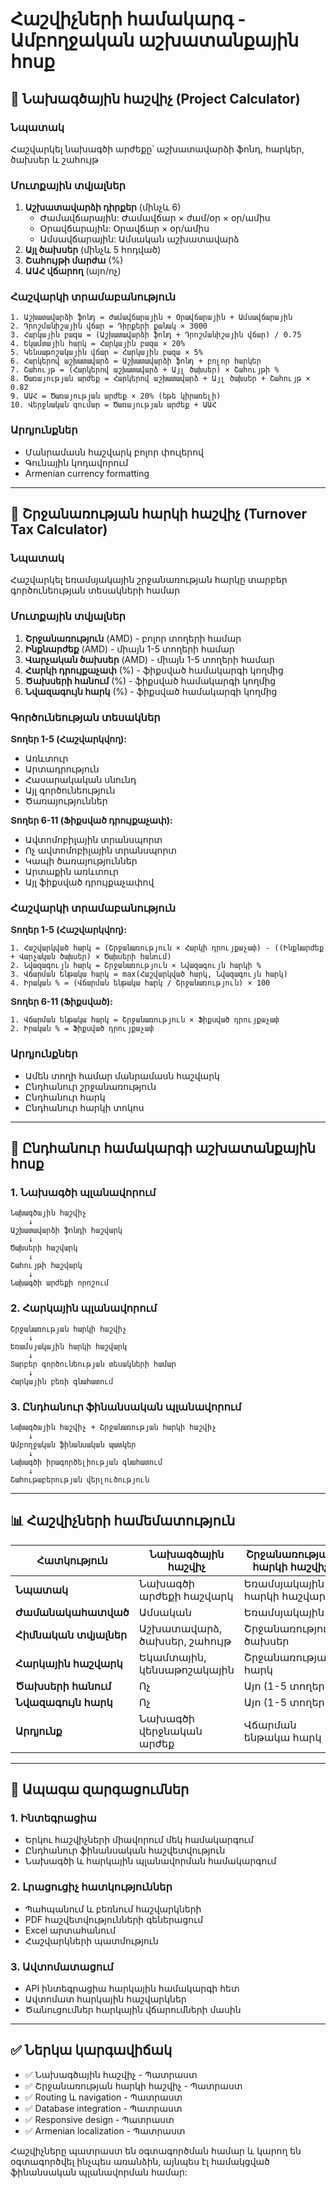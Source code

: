 # Հաշվիչների համակարգ - Ամբողջական աշխատանքային հոսք

## 🔹 Նախագծային հաշվիչ (Project Calculator)

### Նպատակ
Հաշվարկել նախագծի արժեքը՝ աշխատավարձի ֆոնդ, հարկեր, ծախսեր և շահույթ

### Մուտքային տվյալներ
1. **Աշխատավարձի դիրքեր** (մինչև 6)
   - Ժամավճարային: Ժամավճար × ժամ/օր × օր/ամիս
   - Օրավճարային: Օրավճար × օր/ամիս
   - Ամսավճարային: Ամսական աշխատավարձ
2. **Այլ ծախսեր** (մինչև 5 հոդված)
3. **Շահույթի մարժա** (%)
4. **ԱԱՀ վճարող** (այո/ոչ)

### Հաշվարկի տրամաբանություն
```
1. Աշխատավարձի ֆոնդ = Ժամավճարային + Օրավճարային + Ամսավճարային
2. Դրոշմանիշային վճար = Դիրքերի քանակ × 3000
3. Հարկային բազա = (Աշխատավարձի ֆոնդ + Դրոշմանիշային վճար) / 0.75
4. Եկամտային հարկ = Հարկային բազա × 20%
5. Կենսաթոշակային վճար = Հարկային բազա × 5%
6. Հարկերով աշխատավարձ = Աշխատավարձի ֆոնդ + բոլոր հարկեր
7. Շահույթ = (Հարկերով աշխատավարձ + Այլ ծախսեր) × Շահույթի %
8. Ծառայության արժեք = Հարկերով աշխատավարձ + Այլ ծախսեր + Շահույթ × 0.82
9. ԱԱՀ = Ծառայության արժեք × 20% (եթե կիրառելի)
10. Վերջնական գումար = Ծառայության արժեք + ԱԱՀ
```

### Արդյունքներ
- Մանրամասն հաշվարկ բոլոր փուլերով
- Գունային կոդավորում
- Armenian currency formatting

---

## 🔹 Շրջանառության հարկի հաշվիչ (Turnover Tax Calculator)

### Նպատակ
Հաշվարկել եռամսյակային շրջանառության հարկը տարբեր գործունեության տեսակների համար

### Մուտքային տվյալներ
1. **Շրջանառություն** (AMD) - բոլոր տողերի համար
2. **Ինքնարժեք** (AMD) - միայն 1-5 տողերի համար
3. **Վարչական ծախսեր** (AMD) - միայն 1-5 տողերի համար
4. **Հարկի դրույքաչափ** (%) - ֆիքսված համակարգի կողմից
5. **Ծախսերի հանում** (%) - ֆիքսված համակարգի կողմից
6. **Նվազագույն հարկ** (%) - ֆիքսված համակարգի կողմից

### Գործունեության տեսակներ
**Տողեր 1-5 (Հաշվարկվող):**
- Առևտուր
- Արտադրություն
- Հասարակական սնունդ
- Այլ գործունեություն
- Ծառայություններ

**Տողեր 6-11 (Ֆիքսված դրույքաչափ):**
- Ավտոմոբիլային տրանսպորտ
- Ոչ ավտոմոբիլային տրանսպորտ
- Կապի ծառայություններ
- Արտաքին առևտուր
- Այլ ֆիքսված դրույքաչափով

### Հաշվարկի տրամաբանություն

**Տողեր 1-5 (Հաշվարկվող):**
```
1. Հաշվարկված հարկ = (Շրջանառություն × Հարկի դրույքաչափ) - ((Ինքնարժեք + Վարչական ծախսեր) × Ծախսերի հանում)
2. Նվազագույն հարկ = Շրջանառություն × Նվազագույն հարկի %
3. Վճարման ենթակա հարկ = max(Հաշվարկված հարկ, Նվազագույն հարկ)
4. Իրական % = (Վճարման ենթակա հարկ / Շրջանառություն) × 100
```

**Տողեր 6-11 (Ֆիքսված):**
```
1. Վճարման ենթակա հարկ = Շրջանառություն × Ֆիքսված դրույքաչափ
2. Իրական % = Ֆիքսված դրույքաչափ
```

### Արդյունքներ
- Ամեն տողի համար մանրամասն հաշվարկ
- Ընդհանուր շրջանառություն
- Ընդհանուր հարկ
- Ընդհանուր հարկի տոկոս

---

## 🔄 Ընդհանուր համակարգի աշխատանքային հոսք

### 1. Նախագծի պլանավորում
```
Նախագծային հաշվիչ
    ↓
Աշխատավարձի ֆոնդի հաշվարկ
    ↓
Ծախսերի հաշվարկ
    ↓
Շահույթի հաշվարկ
    ↓
Նախագծի արժեքի որոշում
```

### 2. Հարկային պլանավորում
```
Շրջանառության հարկի հաշվիչ
    ↓
Եռամսյակային հարկի հաշվարկ
    ↓
Տարբեր գործունեության տեսակների համար
    ↓
Հարկային բեռի գնահատում
```

### 3. Ընդհանուր ֆինանսական պլանավորում
```
Նախագծային հաշվիչ + Շրջանառության հարկի հաշվիչ
    ↓
Ամբողջական ֆինանսական պատկեր
    ↓
Նախագծի իրագործելիության գնահատում
    ↓
Շահութաբերության վերլուծություն
```

---

## 📊 Հաշվիչների համեմատություն

| Հատկություն | Նախագծային հաշվիչ | Շրջանառության հարկի հաշվիչ |
|-------------|-------------------|---------------------------|
| **Նպատակ** | Նախագծի արժեքի հաշվարկ | Եռամսյակային հարկի հաշվարկ |
| **Ժամանակահատված** | Ամսական | Եռամսյակային |
| **Հիմնական տվյալներ** | Աշխատավարձ, ծախսեր, շահույթ | Շրջանառություն, ծախսեր |
| **Հարկային հաշվարկ** | Եկամտային, կենսաթոշակային | Շրջանառության հարկ |
| **Ծախսերի հանում** | Ոչ | Այո (1-5 տողեր) |
| **Նվազագույն հարկ** | Ոչ | Այո (1-5 տողեր) |
| **Արդյունք** | Նախագծի վերջնական արժեք | Վճարման ենթակա հարկ |

---

## 🎯 Ապագա զարգացումներ

### 1. Ինտեգրացիա
- Երկու հաշվիչների միավորում մեկ համակարգում
- Ընդհանուր ֆինանսական հաշվետվություն
- Նախագծի և հարկային պլանավորման համակարգում

### 2. Լրացուցիչ հատկություններ
- Պահպանում և բեռնում հաշվարկների
- PDF հաշվետվությունների գեներացում
- Excel արտահանում
- Հաշվարկների պատմություն

### 3. Ավտոմատացում
- API ինտեգրացիա հարկային համակարգի հետ
- Ավտոմատ հարկային հաշվարկներ
- Ծանուցումներ հարկային վճարումների մասին

---

## ✅ Ներկա կարգավիճակ

- ✅ Նախագծային հաշվիչ - Պատրաստ
- ✅ Շրջանառության հարկի հաշվիչ - Պատրաստ
- ✅ Routing և navigation - Պատրաստ
- ✅ Database integration - Պատրաստ
- ✅ Responsive design - Պատրաստ
- ✅ Armenian localization - Պատրաստ

Հաշվիչները պատրաստ են օգտագործման համար և կարող են օգտագործվել ինչպես առանձին, այնպես էլ համակցված ֆինանսական պլանավորման համար:
